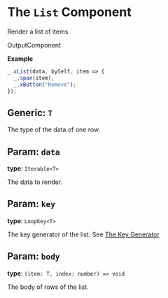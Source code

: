 <script setup>
import Kind from "helpers/kind.vue";
import Optional from "helpers/optional.vue";
</script>

# The `List` Component

Render a list of items.

<Kind>OutputComponent</Kind>

**Example**

```ts
_.xList(data, bySelf, item => {
  _.span(item);
  _.xButton("Remove");
});
```

## Generic: `T`

The type of the data of one row.

## Param: `data`

**type**: `Iterable<T>`

The data to render.

## Param: `key`

**type**: `LoopKey<T>`

The key generator of the list. See [The Key Generator](../guide/essentials/list.md#key-generator).

## Param: `body`

**type**: `(item: T, index: number) => void`

The body of rows of the list.
